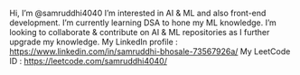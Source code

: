 Hi, I’m @samruddhi4040
I’m interested in AI & ML and also front-end development.
I’m currently learning DSA to hone my ML knowledge.
I’m looking to collaborate & contribute on AI & ML repositories as I further upgrade my knowledge.
My LinkedIn profile : https://www.linkedin.com/in/samruddhi-bhosale-73567926a/
My LeetCode ID :  https://leetcode.com/samruddhi4040/
